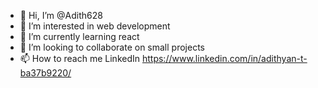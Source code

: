 - 👋 Hi, I’m @Adith628
- 👀 I’m interested in web development
- 🌱 I’m currently learning react
- 💞️ I’m looking to collaborate on small projects
- 📫 How to reach me LinkedIn https://www.linkedin.com/in/adithyan-t-ba37b9220/

<!---
Adith628/Adith628 is a ✨ special ✨ repository because its `README.md` (this file) appears on your GitHub profile.
You can click the Preview link to take a look at your changes.
--->
